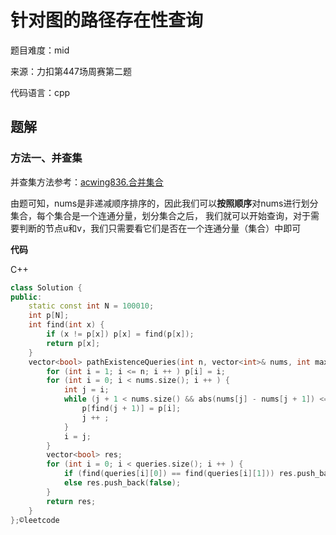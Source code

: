 # 针对图的路径存在性查询
题目难度：mid

来源：力扣第447场周赛第二题

代码语言：cpp
## 题解
### 方法一、并查集
并查集方法参考：[acwing836.合并集合](https://www.acwing.com/problem/content/838/)

由题可知，nums是非递减顺序排序的，因此我们可以**按照顺序**对nums进行划分集合，每个集合是一个连通分量，划分集合之后，
我们就可以开始查询，对于需要判断的节点u和v，我们只需要看它们是否在一个连通分量（集合）中即可

**代码**

C++ 

```cpp
class Solution {
public:
    static const int N = 100010;
    int p[N];
    int find(int x) {
        if (x != p[x]) p[x] = find(p[x]);
        return p[x];
    }
    vector<bool> pathExistenceQueries(int n, vector<int>& nums, int maxDiff, vector<vector<int>>& queries) {
        for (int i = 1; i <= n; i ++ ) p[i] = i;
        for (int i = 0; i < nums.size(); i ++ ) {
            int j = i;
            while (j + 1 < nums.size() && abs(nums[j] - nums[j + 1]) <= maxDiff) {
                p[find(j + 1)] = p[i];
                j ++ ;
            }
            i = j;
        }
        vector<bool> res;
        for (int i = 0; i < queries.size(); i ++ ) {
            if (find(queries[i][0]) == find(queries[i][1])) res.push_back(true);
            else res.push_back(false);
        }
        return res;
    }
};©leetcode
```
